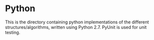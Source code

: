 # Python
This is the directory containing python implementations of the different structures/algorithms, written using Python 2.7. PyUnit is used for unit testing.
